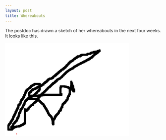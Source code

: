 ```yaml
---
layout: post
title: Whereabouts
---
```


The postdoc has drawn a sketch of her whereabouts in the next four weeks. It looks like this.

<img style="float: center;" src="../images/postdoc-travels.png">
